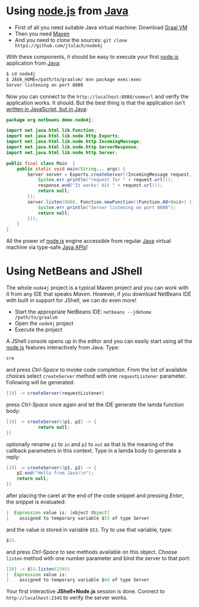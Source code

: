 # Using [node.js](https://nodejs.org/en/) from [Java](http://java.sun.com)

* First of all you need suitable Java virtual machine: Download [Graal VM](http://www.oracle.com/technetwork/oracle-labs/program-languages/)
* Then you need [Maven](http://maven.apache.org/)
* And you need to clone the sources: `git clone https://github.com/jtulach/node4j`

With these components, it should be easy to execute your first [node.js](https://nodejs.org/en/) 
application from [Java](http://java.sun.com):

```bash
$ cd node4j
$ JAVA_HOME=/path/to/graalvm/ mvn package exec:exec
Server listening on port 8080
```

Now you can connect to the `http://localhost:8080/someurl` and verify the application works. It should.
But the best thing is that the application isn't [written in JavaScript, but in Java](https://github.com/jtulach/node4j/blob/afbff13bceb3f960c13949816f02fb55f994a505/src/main/java/org/netbeans/demo/node4j/Main.java):

```java
package org.netbeans.demo.node4j;

import net.java.html.lib.Function;
import net.java.html.lib.node.http.Exports;
import net.java.html.lib.node.http.IncomingMessage;
import net.java.html.lib.node.http.ServerResponse;
import net.java.html.lib.node.http.Server;

public final class Main  {
    public static void main(String... args) {
        Server server = Exports.createServer((IncomingMessage request, ServerResponse response) -> {
            System.err.println("request for " + request.url());
            response.end("It works! Hit " + request.url());
            return null;
        });
        server.listen(8080, Function.newFunction((Function.A0<Void>) () -> {
            System.err.println("Server listening on port 8080");
            return null;
        }));
    }
}
```

All the power of [node.js](https://nodejs.org/en/) engine accessible from regular [Java](http://java.sun.com) virtual machine
via type-safe [Java APIs](https://dukescript.com/javadoc/libs/)!

# Using NetBeans and JShell

The whole `node4j` project is a typical Maven project and you can work with it from any IDE that speaks *Maven*. However, if you download NetBeans IDE with built in support for JShell, we can do even more!

* Start the appropriate NetBeans IDE: `netbeans --jdkhome /path/to/graalvm`
* Open the `node4j` project
* Execute the project
 
A JShell console opens up in the editor and you can easily start using all the [node.js](https://nodejs.org/en/) features interactively from Java. Type:

```java
cre
```
and press *Ctrl-Space* to invoke code completion. From the list of available choices select `createServer` method with one `requestListener` parameter. Following will be generated:
```java
[19] -> createServer(requestListener)
```
press *Ctrl-Space* once again and let the IDE generate the lamda function body:
```java
[19] -> createServer((p1, p2) -> {
            return null;
})
```
optionally rename `p1` to `in` and `p2` to `out` as that is the meaning of the callback parameters in this context. Type in a lamda body to generate a reply:
```java
[19] -> createServer((p1, p2) -> {
    p2.end("Hello from Java!\n");
    return null;
})
```
after placing the caret at the end of the code snippet and pressing *Enter*, the snippet is evaluated:
```java
|  Expression value is: [object Object]
|    assigned to temporary variable $53 of type Server
```
and the value is stored in variable `$53`. Try to use that variable, type:
```java
$53.
```
and press *Ctrl-Space* to see methods available on this object. Choose `listen` method with one number parameter and bind the server to that port:
```java
[20] -> $53.listen(2345)
|  Expression value is: 
|    assigned to temporary variable $64 of type Server
```
Your first interactive **JShell+Node.js** session is done. Connect to `http://localhost:2345` to verify the server works. 
